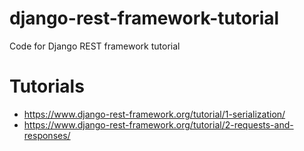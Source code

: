 # django-rest-framework-tutorial
Code for Django REST framework tutorial

# Tutorials
- https://www.django-rest-framework.org/tutorial/1-serialization/
- https://www.django-rest-framework.org/tutorial/2-requests-and-responses/
